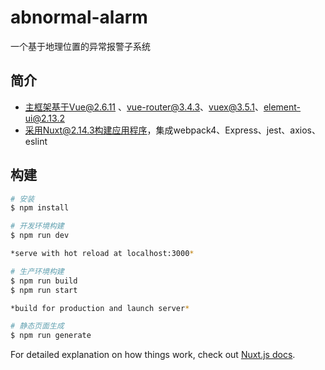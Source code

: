 # abnormal-alarm
一个基于地理位置的异常报警子系统

## 简介
- 主框架基于Vue@2.6.11 、vue-router@3.4.3、vuex@3.5.1、element-ui@2.13.2
- 采用Nuxt@2.14.3构建应用程序，集成webpack4、Express、jest、axios、eslint


## 构建

```bash
# 安装
$ npm install

# 开发环境构建
$ npm run dev

*serve with hot reload at localhost:3000*

# 生产环境构建
$ npm run build
$ npm run start

*build for production and launch server*

# 静态页面生成
$ npm run generate
```

For detailed explanation on how things work, check out [Nuxt.js docs](https://nuxtjs.org).
